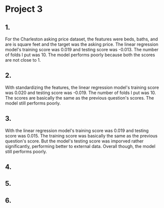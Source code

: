 # Project 3

## 1. 
For the Charleston asking price dataset, the features were beds, baths, and are is square feet and the target was the asking price. The linear regression model's training score was 0.019 and testing score was -0.013. The number of folds I put was 10. The model performs poorly because both the scores are not close to 1. 

## 2.
With standardizing the features, the linear regression model's training score was 0.020 and testing score was -0.019. The number of folds I put was 10. The scores are basically the same as the previous question's scores. The model still performs poorly. 

## 3.
With the linear regression model's training score was 0.019 and testing score was 0.015. The training score was basically the same as the previous question's score. But the model's testing score was imporved rather significantly, performing better to external data. Overall though, the model still performs poorly. 

## 4.


## 5.


## 6.

